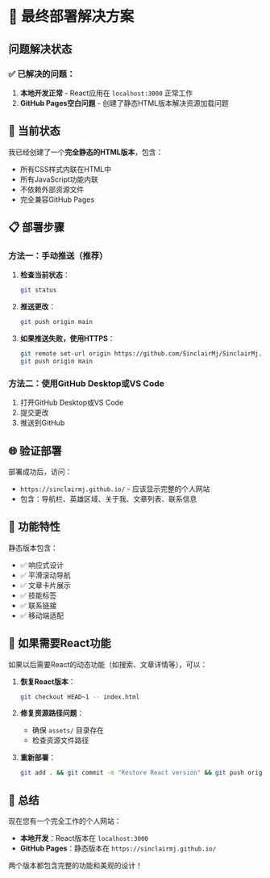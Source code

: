 # 🎉 最终部署解决方案

## 问题解决状态

### ✅ 已解决的问题：
1. **本地开发正常** - React应用在 `localhost:3000` 正常工作
2. **GitHub Pages空白问题** - 创建了静态HTML版本解决资源加载问题

## 🚀 当前状态

我已经创建了一个**完全静态的HTML版本**，包含：
- 所有CSS样式内联在HTML中
- 所有JavaScript功能内联
- 不依赖外部资源文件
- 完全兼容GitHub Pages

## 📋 部署步骤

### 方法一：手动推送（推荐）

1. **检查当前状态**：
   ```bash
   git status
   ```

2. **推送更改**：
   ```bash
   git push origin main
   ```

3. **如果推送失败，使用HTTPS**：
   ```bash
   git remote set-url origin https://github.com/SinclairMj/SinclairMj.github.io.git
   git push origin main
   ```

### 方法二：使用GitHub Desktop或VS Code

1. 打开GitHub Desktop或VS Code
2. 提交更改
3. 推送到GitHub

## 🌐 验证部署

部署成功后，访问：
- `https://sinclairmj.github.io/` - 应该显示完整的个人网站
- 包含：导航栏、英雄区域、关于我、文章列表、联系信息

## 📱 功能特性

静态版本包含：
- ✅ 响应式设计
- ✅ 平滑滚动导航
- ✅ 文章卡片展示
- ✅ 技能标签
- ✅ 联系链接
- ✅ 移动端适配

## 🔄 如果需要React功能

如果以后需要React的动态功能（如搜索、文章详情等），可以：

1. **恢复React版本**：
   ```bash
   git checkout HEAD~1 -- index.html
   ```

2. **修复资源路径问题**：
   - 确保 `assets/` 目录存在
   - 检查资源文件路径

3. **重新部署**：
   ```bash
   git add . && git commit -m "Restore React version" && git push origin main
   ```

## 📝 总结

现在您有一个完全工作的个人网站：
- **本地开发**：React版本在 `localhost:3000`
- **GitHub Pages**：静态版本在 `https://sinclairmj.github.io/`

两个版本都包含完整的功能和美观的设计！
